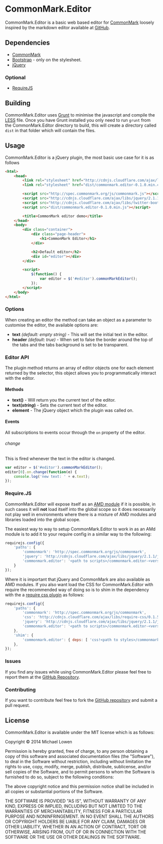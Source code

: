 # CommonMark.Editor

CommonMark.Editor is a basic web based editor for [CommonMark](http://commonmark.org/) loosely inspired by the markdown editor available at [GitHub](https://github.com/).

## Dependencies

* [CommonMark](http://commonmark.org/)
* [Bootstrap](http://getbootstrap.com/) - only on the stylesheet.
* [jQuery](http://jquery.com/)

### Optional

* [RequireJS](http://requirejs.org/)

## Building

CommonMark.Editor uses [Grunt](http://gruntjs.com/) to minimise the javascript and compile the [LESS](http://lesscss.org/) file. Once you have Grunt installed you only need to run `grunt` from the CommonMark.Editor directory to build, this will create a directory called `dist` in that folder which will contain the files.

## Usage

CommonMark.Editor is a jQuery plugin, the most basic use case for it is as follows

```html
<html>
	<head>
		<link rel="stylesheet" href="http://cdnjs.cloudflare.com/ajax/libs/twitter-bootstrap/3.3.1/css/bootstrap.min.css" />
		<link rel="stylesheet" href="dist/commonmark.editor-0.1.0.min.css" />

		<script src="http://spec.commonmark.org/js/commonmark.js"></script>
		<script src="http://cdnjs.cloudflare.com/ajax/libs/jquery/2.1.1/jquery.min.js"></script>
		<script src="http://cdnjs.cloudflare.com/ajax/libs/twitter-bootstrap/3.3.1/js/bootstrap.min.js"></script>
		<script src="dist/commonmark.editor-0.1.0.min.js"></script>

		<title>CommonMark editor demo</title>
	</head>
	<body>
		<div class="container">
			<div class="page-header">
				<h1>CommonMark Editor</h1>
			</div>

			<h2>Default editor</h2>
			<div id="editor"></div>
		</div>

		<script>
			$(function() {
				var editor = $('#editor').commonMarkEditor();
			});
		</script>
	</body>
</html>
```

### Options

When creating an editor the method can take an object as a parameter to customise the editor, the available options are:

* **text** *(default: empty string)* - This will set the initial text in the editor.
* **header** *(default: true)* - When set to false the border around the top of the tabs and the tabs background is set to be transparent.

### Editor API

The plugin method returns an array of editor objects one for each element returned by the selector, this object allows you to programmatically interact with the editor.

#### Methods

* **text()** - Will return you the current text of the editor.
* **text(*string*)** - Sets the current text of the editor.
* **element** - The jQuery object which the plugin was called on.

#### Events

All subscriptions to events occur through the `on` property of the editor.

###### change

This is fired whenever the text in the editor is changed.
```js
var editor = $('#editor').commonMarkEditor();
editor[0].on.change(function(e) { 
	console.log('new text: ' + e.text); 
});
```

### Require.JS

CommonMark.Editor will expose itself as an [AMD module](http://en.wikipedia.org/wiki/Asynchronous_module_definition) if it is possible, in such cases it will **not** load itself into the global scope so it does necessarily not play well in environments where there is a mixture of AMD modules and libraries loaded into the global scope.

The easiest way to way to setup CommonMark.Editor to work in as an AMd module is to add it to your require config in a similar way to the following:

```js
requirejs.config({
	'paths': {
		'commonmark': 'http://spec.commonmark.org/js/commonmark',
		'jquery': 'http://cdnjs.cloudflare.com/ajax/libs/jquery/2.1.1/jquery.min',
		'commonmark.editor': '<path to scripts>/commonmark.editor-<version>.min',
	}
});
```

Where it is important that jQuery and CommonMark are also available as AMD modules. If you also want load the CSS for CommonMark.Editor with require the recommended way of doing so is to shim in the dependency with the a [require css plugin](https://github.com/guybedford/require-css) as follows:

```js
requirejs.config({
	'paths': {
		'commonmark': 'http://spec.commonmark.org/js/commonmark',
		'css': 'http://cdnjs.cloudflare.com/ajax/libs/require-css/0.1.5/css',
		'jquery': 'http://cdnjs.cloudflare.com/ajax/libs/jquery/2.1.1/jquery.min',
		'commonmark.editor': '<path to scripts>/commonmark.editor-<version>.min',
	},
	'shim': {
		'commonmark.editor': { deps: [ 'css!<path to styles>/commonmark.editor-<version>.min' ] }
	},
});
```

### Issues

If you find any issues while using CommonMark.Editor please feel free to report them at the [GitHub Repository](https://github.com/mlowen/CommonMark.Editor/issues).

### Contributing

If you want to contribute feel free to fork the [GitHub repository](https://github.com/mlowen/CommonMark.Editor) and submit a pull request.

## License

CommonMark.Editor is available under the MIT license which is as follows:

Copyright &copy; 2014 Michael Lowen

Permission is hereby granted, free of charge, to any person obtaining a copy of this software and associated documentation files (the "Software"), to deal in the Software without restriction, including without limitation the rights to use, copy, modify, merge, publish, distribute, sublicense, and/or sell copies of the Software, and to permit persons to whom the Software is furnished to do so, subject to the following conditions:

The above copyright notice and this permission notice shall be included in all copies or substantial portions of the Software.

THE SOFTWARE IS PROVIDED "AS IS", WITHOUT WARRANTY OF ANY KIND, EXPRESS OR IMPLIED, INCLUDING BUT NOT LIMITED TO THE WARRANTIES OF MERCHANTABILITY, FITNESS FOR A PARTICULAR PURPOSE AND NONINFRINGEMENT. IN NO EVENT SHALL THE AUTHORS OR COPYRIGHT HOLDERS BE LIABLE FOR ANY CLAIM, DAMAGES OR OTHER LIABILITY, WHETHER IN AN ACTION OF CONTRACT, TORT OR OTHERWISE, ARISING FROM, OUT OF OR IN CONNECTION WITH THE SOFTWARE OR THE USE OR OTHER DEALINGS IN THE SOFTWARE.
